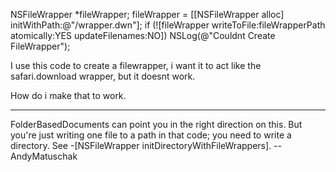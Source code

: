 
    
NSFileWrapper *fileWrapper;
    fileWrapper = [[NSFileWrapper alloc] initWithPath:@"/wrapper.dwn"];
    if (![fileWrapper writeToFile:fileWrapperPath atomically:YES updateFilenames:NO])
        NSLog(@"Couldnt Create FileWrapper");


I use this code to create a filewrapper, i want it to act like the safari.download wrapper, but it doesnt work.

How do i make that to work.

----

FolderBasedDocuments can point you in the right direction on this. But you're just writing one file to a path in that code; you need to write a directory. See -[NSFileWrapper initDirectoryWithFileWrappers]. -- AndyMatuschak
